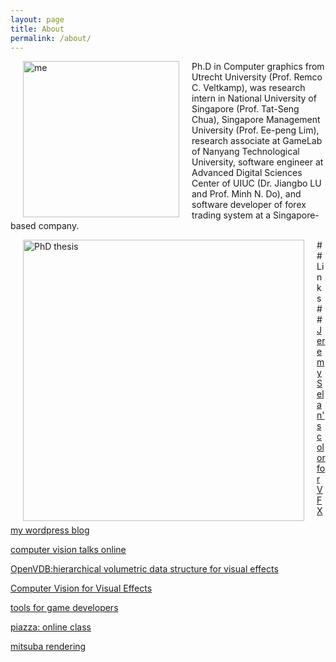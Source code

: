 ```yaml
---
layout: page
title: About
permalink: /about/
---
```

<p>
<img src="http://luozhipi.github.io/photo02.jpg" alt="me" title="" align="left" hspace="20" width = "250">
Ph.D in Computer graphics from Utrecht University (Prof. Remco C. Veltkamp), was research intern in National University of Singapore (Prof. Tat-Seng Chua), Singapore Management University (Prof. Ee-peng Lim), research associate at GameLab of Nanyang Technological University, software engineer at Advanced Digital Sciences Center of UIUC (Dr. Jiangbo LU and Prof. Minh N. Do), and software developer of forex trading system at a Singapore-based company.
</p>
<p></p>
<p></p>
<a href="/papers/theis_v2_low.pdf"><img src="http://luozhipi.github.io/papers/thesis_cover.png" hspace="20" alt="PhD thesis" title="doctoral dissertation" align="left" height="450"></a>

##Links##
[Jeremy Selan's color for VFX]

[my wordpress blog] 

[computer vision talks online] 

[OpenVDB:hierarchical volumetric data structure for visual effects]

[Computer Vision for Visual Effects] 

[tools for game developers] 

[piazza: online class] 

[mitsuba rendering]

[computer vision talks online]: http://www.computervisiontalks.com/
[piazza: online class]: https://piazza.com/
[tools for game developers]: https://www.codeandweb.com/
[OpenVDB:hierarchical volumetric data structure for visual effects]: http://www.openvdb.org/
[my wordpress blog]: https://luozhipi.wordpress.com/
[Computer Vision for Visual Effects]: http://cvfxbook.com/
[mitsuba rendering]: http://www.mitsuba-renderer.org/

[Jeremy Selan's color for VFX]: https://github.com/jeremyselan
